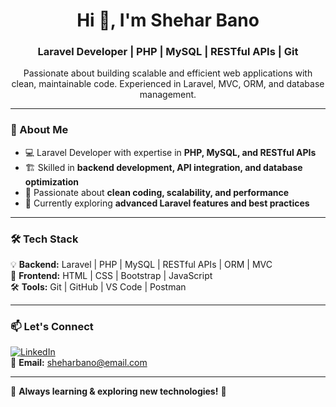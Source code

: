 <h1 align="center">Hi 👋, I'm Shehar Bano</h1>
<h3 align="center">Laravel Developer | PHP | MySQL | RESTful APIs | Git</h3>

<p align="center">
  Passionate about building scalable and efficient web applications with clean, maintainable code. 
  Experienced in Laravel, MVC, ORM, and database management.
</p>

---

### 🚀 About Me  
- 💻 Laravel Developer with expertise in **PHP, MySQL, and RESTful APIs**  
- 🏗️ Skilled in **backend development, API integration, and database optimization**  
- 📌 Passionate about **clean coding, scalability, and performance**  
- 🌱 Currently exploring **advanced Laravel features and best practices**  

---

### 🛠 Tech Stack  
💡 **Backend:** Laravel | PHP | MySQL | RESTful APIs | ORM | MVC  
🎨 **Frontend:** HTML | CSS | Bootstrap | JavaScript  
🛠 **Tools:** Git | GitHub | VS Code | Postman  

---

### 📫 Let's Connect  
[![LinkedIn](https://img.shields.io/badge/LinkedIn-Shehar_Bano-blue?style=flat&logo=linkedin)](your-linkedin-url)  
📧 **Email:** sheharbano@email.com  

---

🌱 **Always learning & exploring new technologies!** 🚀
